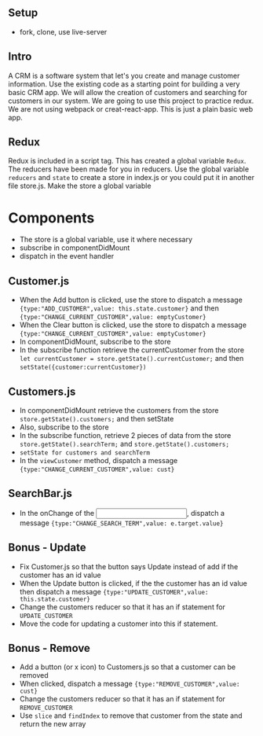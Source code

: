 ## Setup
* fork, clone, use live-server

## Intro
 A CRM is a software system that let's you create and manage customer information. Use the existing code as a starting point for building a very basic CRM app. We will allow the creation of customers and searching for customers in our system. We are going to use this project to practice redux. We are not using webpack or creat-react-app. This is just a plain basic web app.


## Redux
Redux is included in a script tag. This has created a global variable `Redux`. The reducers have been made for you in reducers. Use the global variable `reducers` and `state` to create a store in index.js or you could put it in another file store.js. Make the store a global variable

# Components
* The store is a global variable, use it where necessary
* subscribe in componentDidMount
* dispatch in the event handler

## Customer.js
* When the Add button is clicked, use the store to dispatch a message `{type:"ADD_CUSTOMER",value: this.state.customer}` and then `{type:"CHANGE_CURRENT_CUSTOMER",value: emptyCustomer}`
* When the Clear button is clicked, use the store to dispatch a message `{type:"CHANGE_CURRENT_CUSTOMER",value: emptyCustomer}`
* In componentDidMount, subscribe to the store
* In the subscribe function retrieve the currentCustomer from the store `let currentCustomer = store.getState().currentCustomer;` and then `setState({customer:currentCustomer})`

## Customers.js
* In componentDidMount retrieve the customers from the store `store.getState().customers;` and then setState 
* Also, subscribe to the store
* In the subscribe function, retrieve 2 pieces of data from the store `store.getState().searchTerm;`  and `store.getState().customers;`
* `setState for customers and searchTerm`
* In the `viewCustomer` method, dispatch a message `{type:"CHANGE_CURRENT_CUSTOMER",value: cust}`

## SearchBar.js
* In the onChange of the <input>, dispatch a message `{type:"CHANGE_SEARCH_TERM",value: e.target.value}`

## Bonus - Update
* Fix Customer.js so that the button says Update instead of add if the customer has an id value
* When the Update button is clicked, if the the customer has an id value then dispatch a message `{type:"UPDATE_CUSTOMER",value: this.state.customer}` 
* Change the customers reducer so that it has an if statement for `UPDATE_CUSTOMER`
* Move the code for updating a customer into this if statement.
## Bonus - Remove
* Add a button (or x icon) to Customers.js so that a customer can be removed
* When clicked, dispatch a message `{type:"REMOVE_CUSTOMER",value: cust}`
* Change the customers reducer so that it has an if statement for `REMOVE_CUSTOMER`
* Use `slice` and `findIndex` to remove that customer from the state and return the new array


